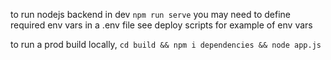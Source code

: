 to run nodejs backend in dev `npm run serve`
you may need to define required env vars in a .env file
see deploy scripts for example of env vars

to run a prod build locally, `cd build && npm i dependencies && node app.js`
